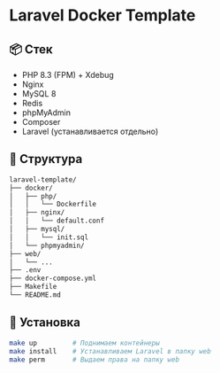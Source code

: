 # Laravel Docker Template

## 📦 Стек

- PHP 8.3 (FPM) + Xdebug
- Nginx
- MySQL 8
- Redis
- phpMyAdmin
- Composer
- Laravel (устанавливается отдельно)

## 📂 Структура

```bash
laravel-template/
├── docker/
│   ├── php/
│   │   └── Dockerfile
│   ├── nginx/
│   │   └── default.conf
│   ├── mysql/
│   │   └── init.sql
│   └── phpmyadmin/
├── web/
│   └── ...
├── .env
├── docker-compose.yml
├── Makefile      
└── README.md
```

## 🚀 Установка

```bash
make up         # Поднимаем контейнеры
make install    # Устанавливаем Laravel в папку web
make perm       # Выдаем права на папку web
```